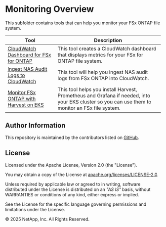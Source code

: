 # Monitoring Overview
This subfolder contains tools that can help you monitor your FSx ONTAP file system.

| Tool | Description |
| --- | --- |
| [CloudWatch Dashboard for FSx for ONTAP](CloudWatch-FSx) | This tool creates a CloudWatch dashboard that displays metrics for your FSx for ONTAP file system. |
| [Ingest NAS Audit Logs to CloudWatch](Ingest-NAS-Audit-Logs-into-CloudWatch) | This tool will help you ingest NAS audit logs from FSx ONTAP into CloudWatch.|
| [Monitor FSx ONTAP with Harvest on EKS](Grafana/Monitor-FSxN-with-Harvest-on-EKS) | This tool helps you install Harvest, Prometheus and Grafana if needed, into your EKS cluster so you can use them to monitor an FSx file system. |

## Author Information

This repository is maintained by the contributors listed on [GitHub](https://github.com/NetApp/FSx-ONTAP-utils/graphs/contributors).

## License

Licensed under the Apache License, Version 2.0 (the "License").

You may obtain a copy of the License at [apache.org/licenses/LICENSE-2.0](http://www.apache.org/licenses/LICENSE-2.0).

Unless required by applicable law or agreed to in writing, software distributed under the License is distributed on an _"AS IS"_ basis, without WARRANTIES or conditions of any kind, either express or implied.

See the License for the specific language governing permissions and limitations under the License.

© 2025 NetApp, Inc. All Rights Reserved.
